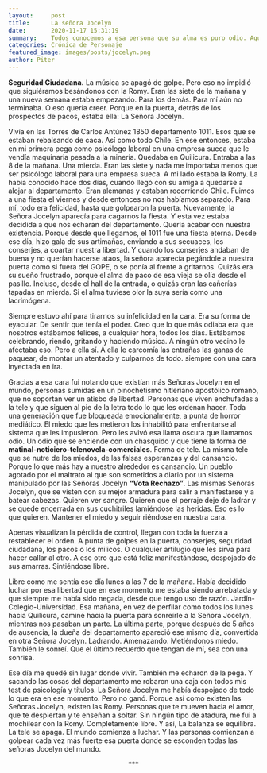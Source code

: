 ```yaml
---
layout:     post
title:      La señora Jocelyn
date:       2020-11-17 15:31:19
summary:    Todos conocemos a esa persona que su alma es puro odio. Aquí les presento a una de esas personas.
categories: Crónica de Personaje
featured_image: images/posts/jocelyn.png
author: Piter
---
```


**Seguridad Ciudadana.**
La música se apagó de golpe. Pero eso no impidió que siguiéramos besándonos con la Romy. Eran las siete de la mañana y una nueva semana estaba empezando. Para los demás. Para mí aún no terminaba. O eso quería creer. Porque en la puerta, detrás de los prospectos de pacos, estaba ella: La Señora Jocelyn.

Vivía en las Torres de Carlos Antúnez 1850 departamento 1011. Esos que se estaban rebalsando de caca. Así como todo Chile. En ese entonces, estaba en mi primera pega como psicólogo laboral en una empresa sueca que le vendía maquinaria pesada a la minería. Quedaba en Quilicura. Entraba a las 8 de la mañana. Una mierda. Eran las siete y nada me importaba menos que ser psicólogo laboral para una empresa sueca. A mi lado estaba la Romy. La había conocido hace dos días, cuando llegó con su amiga a quedarse a alojar al departamento. Eran alemanas y estaban recorriendo Chile. Fuimos a una fiesta el viernes y desde entonces no nos habíamos separado. Para mí, todo era felicidad, hasta que golpearon la puerta.
Nuevamente, la Señora Jocelyn aparecía para cagarnos la fiesta. Y esta vez estaba decidida a que nos echaran del departamento. Quería acabar con nuestra existencia. Porque desde que llegamos, el 1011 fue una fiesta eterna. Desde ese día, hizo gala de sus artimañas, enviando a sus secuaces, los conserjes, a coartar nuestra libertad. Y cuando los conserjes andaban de buena y no querían hacerse ataos, la señora aparecía pegándole a nuestra puerta como si fuera del GOPE, o se ponía al frente a gritarnos. Quizás era su sueño frustrado, porque el alma de paco de esa vieja se olía desde el pasillo. Incluso, desde el hall de la entrada, o quizás eran las cañerías tapadas en mierda. Si el alma tuviese olor la suya sería como una lacrimógena.

Siempre estuvo ahí para tirarnos su infelicidad en la cara. Era su forma de eyacular. De sentir que tenía el poder. Creo que lo que más odiaba era que nosotros estábamos felices, a cualquier hora, todos los días. Estábamos celebrando, riendo, gritando y haciendo música. A ningún otro vecino le afectaba eso. Pero a ella sí. A ella le carcomía las entrañas las ganas de paquear, de montar un atentado y culparnos de todo. siempre con una cara inyectada en ira.

Gracias a esa cara fui notando que existían más Señoras Jocelyn en el mundo, personas sumidas en un pinochetismo hitleriano apostólico romano, que no soportan ver un atisbo de libertad. Personas que viven enchufadas a la tele y que siguen al pie de la letra todo lo que les ordenan hacer. Toda una generación que fue bloqueada emocionalmente, a punta de horror mediático. El miedo que les metieron los inhabilitó para enfrentarse al sistema que les impusieron. Pero les avivó esa llama oscura que llamamos odio. Un odio que se enciende con un chasquido y que tiene la forma de **matinal-noticiero-telenovela-comerciales**. Forma de tele. La misma tele que se nutre de los miedos, de las falsas esperanzas y del cansancio. Porque lo que más hay a nuestro alrededor es cansancio. Un pueblo agotado por el maltrato al que son sometidos a diario por un sistema manipulado por las Señoras Jocelyn **“Vota Rechazo”**.
Las mismas Señoras Jocelyn, que se visten con su mejor armadura para salir a manifestarse y a batear cabezas. Quieren ver sangre. Quieren que el perraje deje de ladrar y se quede encerrada en sus cuchitriles lamiéndose las heridas. Eso es lo que quieren. Mantener el miedo y seguir riéndose en nuestra cara.

Apenas visualizan la pérdida de control, llegan con toda la fuerza a restablecer el orden. A punta de golpes en la puerta, conserjes, seguridad ciudadana, los pacos o los milicos. O cualquier artilugio que les sirva para hacer callar al otro. A ese otro que está feliz manifestándose, despojado de sus amarras. Sintiéndose libre.

Libre como me sentía ese día lunes a las 7 de la mañana. Había decidido luchar por esa libertad que en ese momento me estaba siendo arrebatada y que siempre me había sido negada, desde que tengo uso de razón. Jardín-Colegio-Universidad. Esa mañana, en vez de perfilar como todos los lunes hacia Quilicura, caminé hacia la puerta para sonreírle a la Señora Jocelyn, mientras nos pasaban un parte. La última parte, porque después de 5 años de ausencia, la dueña del departamento apareció ese mismo día, convertida en otra Señora Jocelyn. Ladrando. Amenazando. Metiéndonos miedo. También le sonreí. Que el último recuerdo que tengan de mí, sea con una sonrisa.

Ese día me quedé sin lugar donde vivir.
También me echaron de la pega.
Y sacando las cosas del departamento me robaron una caja con todos mis test de psicología y títulos.
La Señora Jocelyn me había despojado de todo lo que era en ese momento.
Pero no ganó.
Porque así como existen las Señoras Jocelyn, existen las Romy. Personas que te mueven hacia el amor, que te despiertan y te enseñan a soltar.
Sin ningún tipo de atadura, me fui a mochilear con la Romy. Completamente libre.
Y así,
La balanza se equilibra.
La tele se apaga.
El mundo comienza a luchar.
Y las personas comienzan a golpear cada vez más fuerte esa puerta donde se esconden todas las señoras Jocelyn del mundo.


<center> *** </center>
